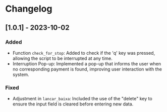 # Changelog

## [1.0.1] - 2023-10-02
### Added
- Function `check_for_stop`: Added to check if the 'q' key was pressed, allowing the script to be interrupted at any time.
- Interruption Pop-up: Implemented a pop-up that informs the user when no corresponding payment is found, improving user interaction with the system.

### Fixed
- Adjustment in `lancar_baixa`: Included the use of the "delete" key to ensure the input field is cleared before entering new data.
